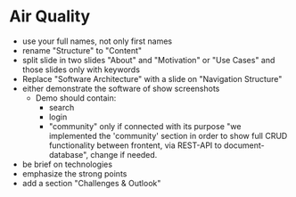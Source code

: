 # Air Quality

- use your full names, not only first names
- rename "Structure" to "Content"
- split slide in two slides "About" and "Motivation" or "Use Cases"
  and those slides only with keywords
- Replace "Software Architecture" with a slide on "Navigation Structure"
- either demonstrate the software of show screenshots
  - Demo should contain:
    - search
    - login
    - "community" only if connected with its purpose "we implemented the 'community' section in order to show full CRUD functionality between frontent, via REST-API to document-database", change if needed.
- be brief on technologies
- emphasize the strong points
- add a section "Challenges & Outlook"
